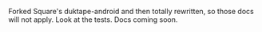 Forked Square's duktape-android and then totally rewritten, so those docs will not apply. Look at the tests. Docs coming soon.
